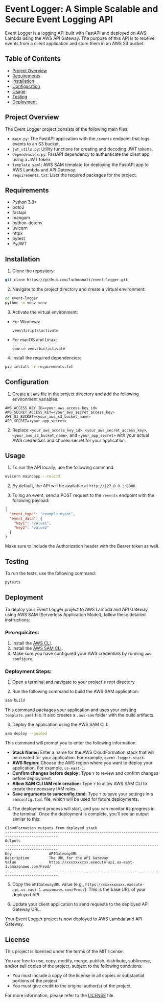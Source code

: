 # Event Logger: A Simple Scalable and Secure Event Logging API

Event Logger is a logging API built with FastAPI and deployed on AWS Lambda using the AWS API Gateway. 
The purpose of this API is to receive events from a client application and store them in an AWS S3 bucket.

## Table of Contents

- [Project Overview](#project-overview)
- [Requirements](#requirements)
- [Installation](#installation)
- [Configuration](#configuration)
- [Usage](#usage)
- [Testing](#testing)
- [Deployment](#deployment)

## Project Overview

The Event Logger project consists of the following main files:

- `main.py`: The FastAPI application with the `/events` endpoint that logs events to an S3 bucket.
- `jwt_utils.py`: Utility functions for creating and decoding JWT tokens.
- `dependencies.py`: FastAPI dependency to authenticate the client app using a JWT token.
- `template.yaml`: AWS SAM template for deploying the FastAPI app to AWS Lambda and API Gateway.
- `requirements.txt`: Lists the required packages for the project.

## Requirements

- Python 3.8+
- boto3
- fastapi
- mangum
- python-dotenv
- uvicorn
- httpx
- pytest
- PyJWT

## Installation

1. Clone the repository:
    
```bash
git clone https://github.com/luckmanali/event-logger.git
```


2. Navigate to the project directory and create a virtual environment:
        
```bash
cd event-logger
python -m venv venv
```

3. Activate the virtual environment:
- For Windows:
  ```
  venv\Scripts\activate
  ```
- For macOS and Linux:
  ```
  source venv/bin/activate
  ```

4. Install the required dependencies:
    
```bash
pip install -r requirements.txt
```


## Configuration

1. Create a `.env` file in the project directory and add the following environment variables:

```env
AWS_ACCESS_KEY_ID=<your_aws_access_key_id>
AWS_SECRET_ACCESS_KEY=<your_aws_secret_access_key>
AWS_S3_BUCKET=<your_aws_s3_bucket_name>
APP_SECRET=<your_app_secret>
```


2. Replace `<your_aws_access_key_id>`, `<your_aws_secret_access_key>`, `<your_aws_s3_bucket_name>`, and `<your_app_secret>` with your actual AWS credentials and chosen secret for your application.


## Usage

1. To run the API locally, use the following command:

```bash
uvicorn main:app --reload
```


2. By default, the API will be available at `http://127.0.0.1:8000`.

3. To log an event, send a POST request to the `/events` endpoint with the following payload:

```json
{
  "event_type": "example_event",
  "event_data": {
    "key1": "value1",
    "key2": "value2"
  }
}
```

Make sure to include the Authorization header with the Bearer token as well.

## Testing

To run the tests, use the following command:

```bash
pytests
```

## Deployment

To deploy your Event Logger project to AWS Lambda and API Gateway using AWS SAM (Serverless Application Model), follow these detailed instructions:

### Prerequisites:

1. Install the [AWS CLI](https://aws.amazon.com/cli/).
2. Install the [AWS SAM CLI](https://docs.aws.amazon.com/serverless-application-model/latest/developerguide/serverless-sam-cli-install.html).
3. Make sure you have configured your AWS credentials by running `aws configure`.

### Deployment Steps:

1. Open a terminal and navigate to your project's root directory.

2. Run the following command to build the AWS SAM application:
    
```bash
sam build
```


This command packages your application and uses your existing `template.yaml` file. It also creates a `.aws-sam` folder with the build artifacts.

3. Deploy the application using the AWS SAM CLI:

```bash
sam deploy --guided
```


This command will prompt you to enter the following information:

- **Stack Name:** Enter a name for the AWS CloudFormation stack that will be created for your application. For example, `event-logger-stack`.
- **AWS Region:** Choose the AWS region where you want to deploy your application. For example, `us-east-1`.
- **Confirm changes before deploy:** Type `Y` to review and confirm changes before deployment.
- **Allow SAM CLI IAM role creation:** Type `Y` to allow AWS SAM CLI to create the necessary IAM roles.
- **Save arguments to samconfig.toml:** Type `Y` to save your settings in a `samconfig.toml` file, which will be used for future deployments.

4. The deployment process will start, and you can monitor its progress in the terminal. Once the deployment is complete, you'll see an output similar to this:

```output
CloudFormation outputs from deployed stack
----------------------------------------------------------------------------------------------
Outputs                                                                                       
----------------------------------------------------------------------------------------------
Key                 APIGatewayURL                                                             
Description         The URL for the API Gateway                                              
Value               https://xxxxxxxxxx.execute-api.us-east-1.amazonaws.com/Prod/             
----------------------------------------------------------------------------------------------
```


5. Copy the `APIGatewayURL` value (e.g., `https://xxxxxxxxxx.execute-api.us-east-1.amazonaws.com/Prod/`). This is the base URL of your deployed API.

6. Update your client application to send requests to the deployed API Gateway URL.

Your Event Logger project is now deployed to AWS Lambda and API Gateway.


## License

This project is licensed under the terms of the MIT license. 

You are free to use, copy, modify, merge, publish, distribute, sublicense, and/or sell copies of the project, subject to the following conditions:

- You must include a copy of the license in all copies or substantial portions of the project.
- You must give credit to the original author(s) of the project.

For more information, please refer to the [LICENSE](LICENSE) file.
